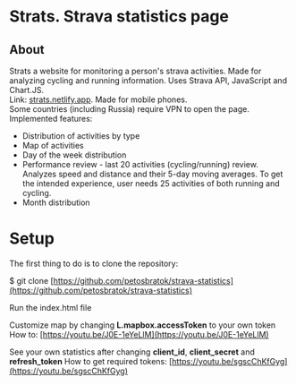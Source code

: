
# Strats. Strava statistics page


## About
Strats a website for monitoring a person's strava activities. Made for analyzing cycling and running information. Uses Strava API, JavaScript and Chart.JS.<br>
Link: [strats.netlify.app](https://strats.netlify.app). Made for mobile phones. <br>
Some countries (including Russia) require VPN to open the page. <br>
Implemented features:
- Distribution of activities by type
- Map of activities
- Day of the week distribution
- Performance review - last 20 activities (cycling/running) review. Analyzes speed and distance and their 5-day moving averages. To get the intended experience, user needs 25 activities of both running and cycling.
- Month distribution

# Setup

The first thing to do is to clone the repository:

$ git clone [https://github.com/petosbratok/strava-statistics](https://github.com/petosbratok/strava-statistics)

Run the index.html file

Customize map by changing **L.mapbox.accessToken** to your own token
How to: [https://youtu.be/J0E-1eYeLlM](https://youtu.be/J0E-1eYeLlM)

See your own statistics after changing **client_id**, **client_secret** and **refresh_token**
How to get required tokens: [https://youtu.be/sgscChKfGyg](https://youtu.be/sgscChKfGyg)
